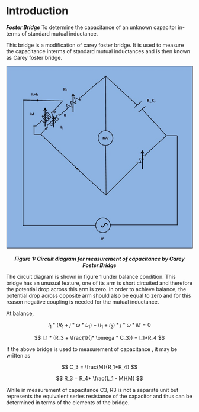 # Introduction

***Foster Bridge*** To determine the capacitance of an unknown capacitor in-terms of standard mutual inductance.  

This bridge is a modification of carey foster bridge. It is used to measure the capacitance interms of standard mutual inductances and is then known as Carey foster bridge. 

<div align="center">

![Rm501 Figure](images/careyfoster_capacitance_procedure_upload.jpg)

***Figure 1: Circuit diagram for measurement of capacitance by Carey Foster Bridge***
</div>


The circuit diagram is shown in figure 1 under balance condition. This bridge has an unusual feature, one of its arm is short circuited and therefore the potential drop across this arm is zero. In order to achieve balance, the potential drop across opposite arm should also be equal to zero and for this reason negative coupling is needed for the mutual inductance. 

At balance, 


$$ I_1 * (R_1 + j* \omega * L_1) - (I_1 + I_2)*j* \omega * M = 0 $$


$$ I_1 * (R_3 + \frac{1}{j* \omega * C_3}) = I_1*R_4  $$


 If the above bridge is used to measurement of capacitance ,  it may be written as 


 $$ C_3 = \frac{M}{R_1*R_4} $$


$$ R_3 = R_4* \frac{L_1 - M}{M} $$


While in measurement of capacitance C3,  R3   is not a separate unit but represents the equivalent series resistance of the capacitor and thus can be determined in terms of the elements of the bridge.

<script id="MathJax-script" async src="https://cdn.jsdelivr.net/npm/mathjax@3/es5/tex-mml-chtml.js"></script>
